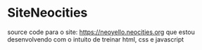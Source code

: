 # SiteNeocities
source code para o site:
https://neoyello.neocities.org
que estou desenvolvendo com o intuito de treinar html, css e javascript
